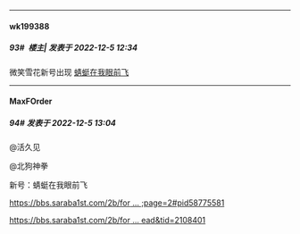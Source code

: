 

*****

####  wk199388  
##### 93#         楼主| 发表于 2022-12-5 12:34

微笑雪花新号出现 [蜻蜓在我眼前飞](https://bbs.saraba1st.com/2b/space-uid-562444.html)



*****

####  MaxFOrder  
##### 94#       发表于 2022-12-5 13:04

@活久见

@北狗神拳

新号：蜻蜓在我眼前飞

[https://bbs.saraba1st.com/2b/for ... ;page=2#pid58775581](https://bbs.saraba1st.com/2b/forum.php?mod=viewthread&amp;tid=2108334&amp;page=2#pid58775581)

[https://bbs.saraba1st.com/2b/for ... ead&amp;tid=2108401](https://bbs.saraba1st.com/2b/forum.php?mod=viewthread&amp;tid=2108401)

